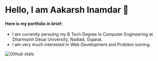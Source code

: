 <h1>Hello, I am Aakarsh Inamdar 👋</h1>

<h4>
Here is my portfolio in brief:
</h4>

<ul>
  <li> I am currently persuing my B Tech Degree in Computer Engineering at Dharmsinh Desai University, Nadiad, Gujarat.</li>
  <li> I am very much interested in Web Development and Problem solving. </li>
 </ul>

![Github stats](https://github-readme-stats.vercel.app/api?username=AakarshInamda&show_icons=true&count_private=true)

